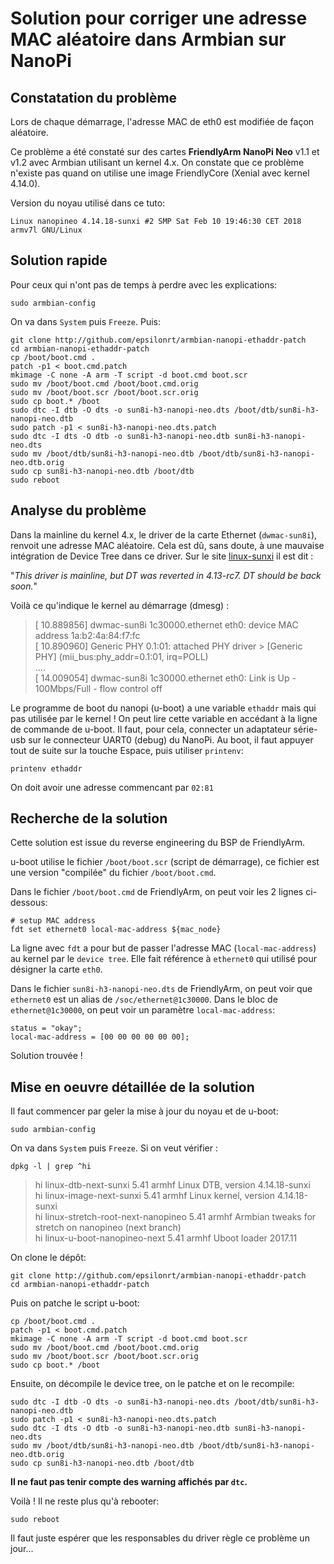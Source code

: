 # Solution pour corriger une adresse MAC aléatoire dans Armbian sur NanoPi

## Constatation du problème

Lors de chaque démarrage, l'adresse MAC de eth0 est modifiée de façon aléatoire.

Ce problème a été constaté sur des cartes **FriendlyArm NanoPi Neo** v1.1 et v1.2 avec Armbian utilisant un kernel 4.x. On constate que ce problème n'existe pas quand on utilise une image FriendlyCore (Xenial avec kernel 4.14.0).

Version du noyau utilisé dans ce tuto:

    Linux nanopineo 4.14.18-sunxi #2 SMP Sat Feb 10 19:46:30 CET 2018 armv7l GNU/Linux

## Solution rapide

Pour ceux qui n'ont pas de temps à perdre avec les explications:

    sudo armbian-config

On va dans `System` puis `Freeze`. Puis:

    git clone http://github.com/epsilonrt/armbian-nanopi-ethaddr-patch
    cd armbian-nanopi-ethaddr-patch
    cp /boot/boot.cmd .
    patch -p1 < boot.cmd.patch
    mkimage -C none -A arm -T script -d boot.cmd boot.scr
    sudo mv /boot/boot.cmd /boot/boot.cmd.orig
    sudo mv /boot/boot.scr /boot/boot.scr.orig
    sudo cp boot.* /boot
    sudo dtc -I dtb -O dts -o sun8i-h3-nanopi-neo.dts /boot/dtb/sun8i-h3-nanopi-neo.dtb
    sudo patch -p1 < sun8i-h3-nanopi-neo.dts.patch
    sudo dtc -I dts -O dtb -o sun8i-h3-nanopi-neo.dtb sun8i-h3-nanopi-neo.dts
    sudo mv /boot/dtb/sun8i-h3-nanopi-neo.dtb /boot/dtb/sun8i-h3-nanopi-neo.dtb.orig
    sudo cp sun8i-h3-nanopi-neo.dtb /boot/dtb
    sudo reboot

## Analyse du problème

Dans la mainline du kernel 4.x, le driver de la carte Ethernet (`dwmac-sun8i`), renvoit une adresse MAC aléatoire. Cela est dû, sans doute, à une mauvaise intégration de Device Tree dans ce driver. Sur le site [linux-sunxi](http://linux-sunxi.org/Sun8i_emac) il est dit :

  "_This driver is mainline, but DT was reverted in 4.13-rc7. DT should be back soon._"

Voilà ce qu'indique le kernel au démarrage (dmesg) :

> [   10.889856] dwmac-sun8i 1c30000.ethernet eth0: device MAC address 1a:b2:4a:84:f7:fc  
> [   10.890960] Generic PHY 0.1:01: attached PHY driver > [Generic PHY] (mii_bus:phy_addr=0.1:01, irq=POLL)  
> ....  
> [   14.009054] dwmac-sun8i 1c30000.ethernet eth0: Link is Up - 100Mbps/Full - flow control off  

Le programme de boot du nanopi (u-boot) a une variable `ethaddr` mais qui pas utilisée par le kernel ! On peut lire cette variable en accédant à la ligne de commande de u-boot. Il faut, pour cela, connecter un adaptateur série-usb sur le connecteur UART0 (debug) du NanoPi. Au boot, il faut appuyer tout de suite sur la touche Espace, puis utiliser `printenv`:  

    printenv ethaddr

On doit avoir une adresse commencant par `02:81`

## Recherche de la solution

Cette solution est issue du reverse engineering du BSP de FriendlyArm.

u-boot utilise le fichier `/boot/boot.scr` (script de démarrage), ce fichier
est une version "compilée" du fichier `/boot/boot.cmd`.

Dans le fichier `/boot/boot.cmd` de FriendlyArm, on peut voir les 2 lignes ci-dessous:

    # setup MAC address 
    fdt set ethernet0 local-mac-address ${mac_node}

La ligne avec `fdt` a pour but de passer l'adresse MAC (`local-mac-address`)  au kernel par le `device tree`. Elle fait référence à `ethernet0` qui utilisé pour désigner la carte `eth0`.

Dans le fichier `sun8i-h3-nanopi-neo.dts` de FriendlyArm, on peut voir que `ethernet0` est un alias de `/soc/ethernet@1c30000`. Dans le bloc de `ethernet@1c30000`, on peut voir un paramètre `local-mac-address`:

    status = "okay";
    local-mac-address = [00 00 00 00 00 00];

Solution trouvée !

## Mise en oeuvre détaillée de la solution

Il faut commencer par geler la mise à jour du noyau et de u-boot:

    sudo armbian-config

On va dans `System` puis `Freeze`. Si on veut vérifier :

    dpkg -l | grep ^hi

> hi  linux-dtb-next-sunxi                 5.41                           armhf        Linux DTB, version 4.14.18-sunxi  
> hi  linux-image-next-sunxi               5.41                           armhf        Linux kernel, version 4.14.18-sunxi  
> hi  linux-stretch-root-next-nanopineo    5.41                           armhf        Armbian tweaks for stretch on nanopineo (next branch)  
> hi  linux-u-boot-nanopineo-next          5.41                           armhf        Uboot loader 2017.11  

On clone le dépôt:

    git clone http://github.com/epsilonrt/armbian-nanopi-ethaddr-patch
    cd armbian-nanopi-ethaddr-patch

Puis on patche le script u-boot:

    cp /boot/boot.cmd .
    patch -p1 < boot.cmd.patch
    mkimage -C none -A arm -T script -d boot.cmd boot.scr
    sudo mv /boot/boot.cmd /boot/boot.cmd.orig
    sudo mv /boot/boot.scr /boot/boot.scr.orig
    sudo cp boot.* /boot

Ensuite, on décompile le device tree, on le patche et on le recompile:

    sudo dtc -I dtb -O dts -o sun8i-h3-nanopi-neo.dts /boot/dtb/sun8i-h3-nanopi-neo.dtb
    sudo patch -p1 < sun8i-h3-nanopi-neo.dts.patch
    sudo dtc -I dts -O dtb -o sun8i-h3-nanopi-neo.dtb sun8i-h3-nanopi-neo.dts
    sudo mv /boot/dtb/sun8i-h3-nanopi-neo.dtb /boot/dtb/sun8i-h3-nanopi-neo.dtb.orig
    sudo cp sun8i-h3-nanopi-neo.dtb /boot/dtb

**Il ne faut pas tenir compte des warning affichés par `dtc`.**

Voilà ! Il ne reste plus qu'à rebooter:

    sudo reboot

Il faut juste espérer que les responsables du driver règle ce problème un jour...
